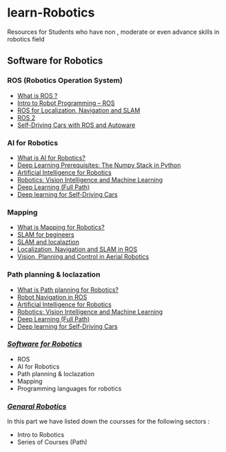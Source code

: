 # learn-Robotics
Resources  for Students who have non , moderate  or even advance skills in robotics field

## Software for Robotics

 ### ROS (Robotics Operation System)
   - [What is ROS ?](https://www.theconstructsim.com/what-is-ros/) 
   - [Intro to Robot Programming – ROS](https://www.theconstructsim.com/intro-to-robot-programming-ros-learning-path/)
   - [ROS for Localization, Navigation and SLAM](https://www.udemy.com/course/ros-navigation/)
   - [ROS 2](https://www.udemy.com/course/ros2-how-to/)
   - [Self-Driving Cars
with ROS and Autoware](https://www.apex.ai/autoware-course)
  
  ### AI for Robotics
  
   - [What is AI for Robotics?](https://youtu.be/kWmX3pd1f10) 
   - [Deep Learning Prerequisites: The Numpy Stack in Python](https://www.udemy.com/course/deep-learning-prerequisites-the-numpy-stack-in-python/) 
   - [Artificial Intelligence for Robotics](https://www.udacity.com/course/artificial-intelligence-for-robotics--cs373)
   - [Robotics: Vision Intelligence and Machine Learning
](https://www.edx.org/course/robotics-vision-intelligence-and-machine-learning)
   - [Deep Learning (Full Path)](https://mithi.github.io/deep-blueberry/)
   - [ Deep learning for Self-Driving Cars](http://selfdrivingcars.mit.edu/)

 ### Mapping
  
   - [What is Mapping for Robotics?](https://youtu.be/wVsfCnyt5jA) 
   - [SLAM for begineers](https://www.youtube.com/watch?v=B2qzYCeT9oQ&list=PLpUPoM7Rgzi_7YWn14Va2FODh7LzADBSm) 
   - [SLAM and localaztion](https://www.youtube.com/watch?v=V9qQc5X7O0k&list=PLgnQpQtFTOGQECnBvZSV61oxTrkPut-nc)
   - [Localization, Navigation and SLAM  in ROS 
](https://www.udemy.com/course/ros-navigation/)
   - [Vision, Planning and Control in Aerial Robotics](https://cmsc828t.github.io/)

  ### Path planning & loclazation
   - [What is Path planning for Robotics?](https://www.youtube.com/watch?v=Yse_YDpmsBM) 
   - [Robot Navigation in ROS
](https://www.theconstructsim.com/robot-navigation-learning-path/) 
   - [Artificial Intelligence for Robotics](https://www.udacity.com/course/artificial-intelligence-for-robotics--cs373)
   - [Robotics: Vision Intelligence and Machine Learning
](https://www.edx.org/course/robotics-vision-intelligence-and-machine-learning)
   - [Deep Learning (Full Path)](https://mithi.github.io/deep-blueberry/)
   - [ Deep learning for Self-Driving Cars](http://selfdrivingcars.mit.edu/)
   
   
### [*Software for Robotics*](https://github.com/kfupmRoboticsClub/learn-Robotics/blob/main/Software%20Courses%20for%20%20Robotics)
 - ROS
 - AI for Robotics
 - Path planning & loclazation 
 - Mapping
 - Programming languages for robotics 
  
  ### [*Genaral Robotics*](https://github.com/kfupmRoboticsClub/learn-Robotics/blob/main/General%20Robotics%20Courses)
   In this part we have listed down the coursses for the following sectors :
  - Intro to Robotics
  - Series of Courses (Path)
